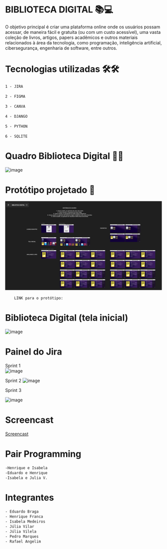 # BIBLIOTECA DIGITAL 📚💻

O objetivo principal é criar uma plataforma online onde os usuários possam acessar, de maneira fácil e gratuita (ou com um custo acessível), uma vasta coleção de livros, artigos, papers acadêmicos e outros materiais relacionados à área da tecnologia, como programação, inteligência artificial, cibersegurança, engenharia de software, entre outros.

# Tecnologias utilizadas 🛠️🛠
    1 - JIRA
  
    2 - FIGMA
  
    3 - CANVA

    4 - DJANGO

    5 - PYTHON

    6 - SQLITE
    
# Quadro Biblioteca Digital 🧠🧠
![image](https://github.com/user-attachments/assets/e25cbdbb-7db6-4d93-9728-775a98e47fff)
# Protótipo projetado 🚀
![image](docs/images/Design_Figma.png)

        LINK para o protótipo: 

# Biblioteca Digital (tela inicial)
![image](https://github.com/user-attachments/assets/2063e5f1-cc99-4453-8f1b-68676aacafaf)


# Painel do Jira
Sprint 1    
![image](https://github.com/user-attachments/assets/ce78caec-5217-4633-b2d0-aad12f602f73)

Sprint 2
![image](https://github.com/user-attachments/assets/daba1e31-efcc-4dbc-a7f2-6c88147d8782)

Sprint 3

![image](https://github.com/user-attachments/assets/9b7153f2-1ed5-4720-b154-3f639d5b1a44)

# Screencast
[Screencast](https://www.canva.com/design/DAGXiVT84-k/16P0iO46PT0neBBhB4xnlw/edit?utm_content=DAGXiVT84-k&utm_campaign=designshare&utm_medium=link2&utm_source=sharebutton)

# Pair Programming
    -Henrique e Isabela
    -Eduardo e Henrique
    -Isabela e Julia V.

# Integrantes
    - Eduardo Braga
    - Henrique Franca
    - Isabela Medeiros
    - Júlia Vilar
    - Júlia Vilela
    - Pedro Marques
    - Rafael Angelim

